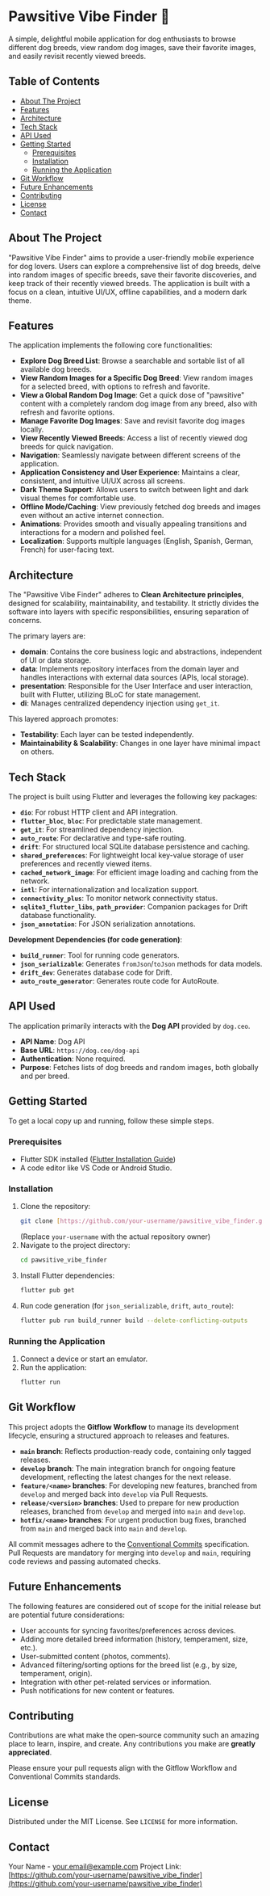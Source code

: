 # Pawsitive Vibe Finder 🐾

A simple, delightful mobile application for dog enthusiasts to browse different dog breeds, view random dog images, save their favorite images, and easily revisit recently viewed breeds.

## Table of Contents
* [About The Project](#about-the-project)
* [Features](#features)
* [Architecture](#architecture)
* [Tech Stack](#tech-stack)
* [API Used](#api-used)
* [Getting Started](#getting-started)
    * [Prerequisites](#prerequisites)
    * [Installation](#installation)
    * [Running the Application](#running-the-application)
* [Git Workflow](#git-workflow)
* [Future Enhancements](#future-enhancements)
* [Contributing](#contributing)
* [License](#license)
* [Contact](#contact)

## About The Project

"Pawsitive Vibe Finder" aims to provide a user-friendly mobile experience for dog lovers. Users can explore a comprehensive list of dog breeds, delve into random images of specific breeds, save their favorite discoveries, and keep track of their recently viewed breeds. The application is built with a focus on a clean, intuitive UI/UX, offline capabilities, and a modern dark theme.

## Features

The application implements the following core functionalities:

* **Explore Dog Breed List**: Browse a searchable and sortable list of all available dog breeds.
* **View Random Images for a Specific Dog Breed**: View random images for a selected breed, with options to refresh and favorite.
* **View a Global Random Dog Image**: Get a quick dose of "pawsitive" content with a completely random dog image from any breed, also with refresh and favorite options.
* **Manage Favorite Dog Images**: Save and revisit favorite dog images locally.
* **View Recently Viewed Breeds**: Access a list of recently viewed dog breeds for quick navigation.
* **Navigation**: Seamlessly navigate between different screens of the application.
* **Application Consistency and User Experience**: Maintains a clear, consistent, and intuitive UI/UX across all screens.
* **Dark Theme Support**: Allows users to switch between light and dark visual themes for comfortable use.
* **Offline Mode/Caching**: View previously fetched dog breeds and images even without an active internet connection.
* **Animations**: Provides smooth and visually appealing transitions and interactions for a modern and polished feel.
* **Localization**: Supports multiple languages (English, Spanish, German, French) for user-facing text.

## Architecture

The "Pawsitive Vibe Finder" adheres to **Clean Architecture principles**, designed for scalability, maintainability, and testability. It strictly divides the software into layers with specific responsibilities, ensuring separation of concerns.

The primary layers are:
* **domain**: Contains the core business logic and abstractions, independent of UI or data storage.
* **data**: Implements repository interfaces from the domain layer and handles interactions with external data sources (APIs, local storage).
* **presentation**: Responsible for the User Interface and user interaction, built with Flutter, utilizing BLoC for state management.
* **di**: Manages centralized dependency injection using `get_it`.

This layered approach promotes:
* **Testability**: Each layer can be tested independently.
* **Maintainability & Scalability**: Changes in one layer have minimal impact on others.

## Tech Stack

The project is built using Flutter and leverages the following key packages:

* **`dio`**: For robust HTTP client and API integration.
* **`flutter_bloc`**, **`bloc`**: For predictable state management.
* **`get_it`**: For streamlined dependency injection.
* **`auto_route`**: For declarative and type-safe routing.
* **`drift`**: For structured local SQLite database persistence and caching.
* **`shared_preferences`**: For lightweight local key-value storage of user preferences and recently viewed items.
* **`cached_network_image`**: For efficient image loading and caching from the network.
* **`intl`**: For internationalization and localization support.
* **`connectivity_plus`**: To monitor network connectivity status.
* **`sqlite3_flutter_libs`**, **`path_provider`**: Companion packages for Drift database functionality.
* **`json_annotation`**: For JSON serialization annotations.

**Development Dependencies (for code generation)**:
* **`build_runner`**: Tool for running code generators.
* **`json_serializable`**: Generates `fromJson`/`toJson` methods for data models.
* **`drift_dev`**: Generates database code for Drift.
* **`auto_route_generator`**: Generates route code for AutoRoute.

## API Used

The application primarily interacts with the **Dog API** provided by `dog.ceo`.

* **API Name**: Dog API
* **Base URL**: `https://dog.ceo/dog-api`
* **Authentication**: None required.
* **Purpose**: Fetches lists of dog breeds and random images, both globally and per breed.

## Getting Started

To get a local copy up and running, follow these simple steps.

### Prerequisites

* Flutter SDK installed ([Flutter Installation Guide](https://flutter.dev/docs/get-started/install))
* A code editor like VS Code or Android Studio.

### Installation

1.  Clone the repository:
    ```bash
    git clone [https://github.com/your-username/pawsitive_vibe_finder.git](https://github.com/your-username/pawsitive_vibe_finder.git)
    ```
    (Replace `your-username` with the actual repository owner)
2.  Navigate to the project directory:
    ```bash
    cd pawsitive_vibe_finder
    ```
3.  Install Flutter dependencies:
    ```bash
    flutter pub get
    ```
4.  Run code generation (for `json_serializable`, `drift`, `auto_route`):
    ```bash
    flutter pub run build_runner build --delete-conflicting-outputs
    ```

### Running the Application

1.  Connect a device or start an emulator.
2.  Run the application:
    ```bash
    flutter run
    ```

## Git Workflow

This project adopts the **Gitflow Workflow** to manage its development lifecycle, ensuring a structured approach to releases and features.

* **`main` branch**: Reflects production-ready code, containing only tagged releases.
* **`develop` branch**: The main integration branch for ongoing feature development, reflecting the latest changes for the next release.
* **`feature/<name>` branches**: For developing new features, branched from `develop` and merged back into `develop` via Pull Requests.
* **`release/<version>` branches**: Used to prepare for new production releases, branched from `develop` and merged into `main` and `develop`.
* **`hotfix/<name>` branches**: For urgent production bug fixes, branched from `main` and merged back into `main` and `develop`.

All commit messages adhere to the [Conventional Commits](https://www.conventionalcommits.org/en/v1.0.0/) specification. Pull Requests are mandatory for merging into `develop` and `main`, requiring code reviews and passing automated checks.

## Future Enhancements

The following features are considered out of scope for the initial release but are potential future considerations:
* User accounts for syncing favorites/preferences across devices.
* Adding more detailed breed information (history, temperament, size, etc.).
* User-submitted content (photos, comments).
* Advanced filtering/sorting options for the breed list (e.g., by size, temperament, origin).
* Integration with other pet-related services or information.
* Push notifications for new content or features.

## Contributing

Contributions are what make the open-source community such an amazing place to learn, inspire, and create. Any contributions you make are **greatly appreciated**.

Please ensure your pull requests align with the Gitflow Workflow and Conventional Commits standards.

## License

Distributed under the MIT License. See `LICENSE` for more information.

## Contact

Your Name - your.email@example.com
Project Link: [https://github.com/your-username/pawsitive_vibe_finder](https://github.com/your-username/pawsitive_vibe_finder)
